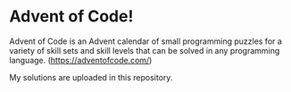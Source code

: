 # Advent of Code!

Advent of Code is an Advent calendar of small programming puzzles for a variety of skill sets and skill levels that can be solved in any programming language. (https://adventofcode.com/)

My solutions are uploaded in this repository.
